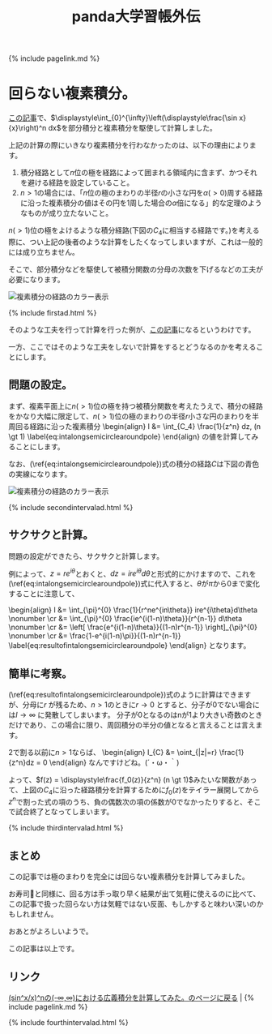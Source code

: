 ﻿---
title: panda大学習帳外伝
description: 回らない複素積分。
mathjax: true
encoding: UTF-8
---
{% include pagelink.md %}

# 回らない複素積分。
[この記事](https://pandanote.info/?p=4431)で、$\displaystyle\int_{0}^{\infty}\left(\displaystyle\frac{\sin x}{x}\right)^n dx$を部分積分と複素積分を駆使して計算しました。

上記の計算の際にいきなり複素積分を行わなかったのは、以下の理由によります。

1. 積分経路として$n$位の極を経路によって囲まれる領域内に含まず、かつそれを避ける経路を設定していること。
1. $n \gt 1$の場合には、「$n$位の極のまわりの半径$r$の小さな円を$\alpha(\gt 0)$周する経路に沿った複素積分の値はその円を1周した場合の$\alpha$倍になる」的な定理のようなものが成り立たないこと。

$n(\gt 1)$位の極をよけるような積分経路(下図の$C_4$に相当する経路です。)を考える際に、つい上記の後者のような計算をしたくなってしまいますが、これは一般的には成り立ちません。

そこで、部分積分などを駆使して被積分関数の分母の次数を下げるなどの工夫が必要になります。

![複素積分の経路のカラー表示]({{site.baseurl}}/img/complex_integral_route_with_multi_colors.png)

{% include firstad.html %}

そのような工夫を行って計算を行った例が、[この記事](https://pandanote.info/?p=4431)になるというわけです。

一方、ここではそのような工夫をしないで計算をするとどうなるのかを考えることにします。

## 問題の設定。
まず、複素平面上に$n(\gt 1)$位の極を持つ被積分関数を考えたうえで、積分の経路をかなり大幅に限定して、$n(\gt 1)$位の極のまわりの半径$r$小さな円のまわりを半周回る経路に沿った複素積分
\begin{align}
I &= \int_{C_4} \frac{1}{z^n} dz\, (n \gt 1) \label{eq:intalongsemicirclearoundpole}
\end{align}
の値を計算してみることにします。

なお、(\ref{eq:intalongsemicirclearoundpole})式の積分の経路$C$は下図の青色の実線になります。

![複素積分の経路のカラー表示]({{site.baseurl}}/img/complex_integral_route_with_multi_colors_scene2.png)

{% include secondintervalad.html %}

## サクサクと計算。
問題の設定ができたら、サクサクと計算します。

例によって、$z = re^{i\theta}$とおくと、$dz = ire^{i\theta}d\theta$と形式的にかけますので、これを(\ref{eq:intalongsemicirclearoundpole})式に代入すると、$\theta$が$\pi$から$0$まで変化することに注意して、

\begin{align}
I &= \int_{\pi}^{0} \frac{1}{r^ne^{in\theta}} ire^{i\theta}d\theta \nonumber \cr
&= \int_{\pi}^{0} \frac{ie^{i(1-n)\theta}}{r^{n-1}} d\theta \nonumber \cr
&= \left[ \frac{e^{i(1-n)\theta}}{(1-n)r^{n-1}} \right]_{\pi}^{0} \nonumber \cr
&= \frac{1-e^{i(1-n)\pi}}{(1-n)r^{n-1}} \label{eq:resultofintalongsemicirclearoundpole}
\end{align}
となります。

## 簡単に考察。

(\ref{eq:resultofintalongsemicirclearoundpole})式のように計算はできますが、分母に$r$ が残るため、$n \gt 1$のときに$r \to 0$ とすると、分子が0でない場合には$I \to \infty$ に発散してしまいます。
分子が0となるのはnが1より大きい奇数のときだけであり、この場合に限り、周回積分の半分の値となると言えることは言えます。

2で割る以前に$n \gt 1$ならば、
\begin{align}
I_{C} &= \oint_{|z|=r} \frac{1}{z^n}dz = 0
\end{align}
なんですけどね。(´・ω・｀)

よって、$f(z) = \displaystyle\frac{f_0(z)}{z^n} (n \gt 1)$みたいな関数があって、上図の$C_4$に沿った経路積分を計算するために$f_0(z)$をテイラー展開してから$z^n$で割った式の項のうち、負の偶数次の項の係数が0でなかったりすると、そこで試合終了となってしまいます。

{% include thirdintervalad.html %}

## まとめ
この記事では極のまわりを完全には回らない複素積分を計算してみました。

お寿司🍣と同様に、回る方は手っ取り早く結果が出て気軽に使えるのに比べて、この記事で扱った回らない方は気軽ではない反面、もしかすると味わい深いのかもしれません。

おあとがよろしいようで。

この記事は以上です。

## リンク
[(sin^x/x)^nの(-∞,∞)における広義積分を計算してみた。のページに戻る](https://pandanote.info/?p=4431) \| {% include pagelink.md %}

{% include fourthintervalad.html %}
